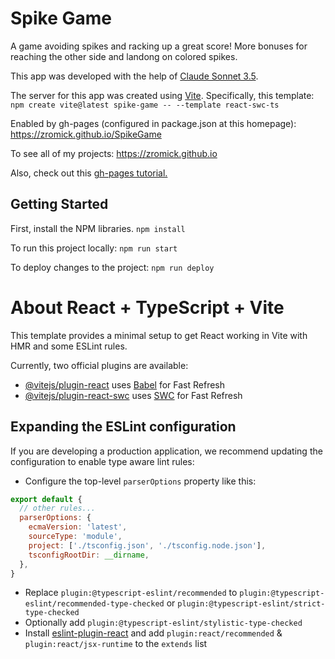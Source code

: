 # Spike Game

A game avoiding spikes and racking up a great score! More bonuses for reaching the other side and landong on colored spikes.

This app was developed with the help of [Claude Sonnet 3.5](https://claude.ai).

The server for this app was created using [Vite](https://vitejs.dev/guide/).
Specifically, this template: `npm create vite@latest spike-game -- --template react-swc-ts`

Enabled by gh-pages (configured in package.json at this homepage): https://zromick.github.io/SpikeGame

To see all of my projects: https://zromick.github.io

Also, check out this [gh-pages tutorial.](https://www.youtube.com/watch?v=Q9n2mLqXFpU&t=2m2s)

## Getting Started
First, install the NPM libraries.
  `npm install`

To run this project locally:
  `npm run start`

To deploy changes to the project:
  `npm run deploy`

# About React + TypeScript + Vite

This template provides a minimal setup to get React working in Vite with HMR and some ESLint rules.

Currently, two official plugins are available:

- [@vitejs/plugin-react](https://github.com/vitejs/vite-plugin-react/blob/main/packages/plugin-react/README.md) uses [Babel](https://babeljs.io/) for Fast Refresh
- [@vitejs/plugin-react-swc](https://github.com/vitejs/vite-plugin-react-swc) uses [SWC](https://swc.rs/) for Fast Refresh

## Expanding the ESLint configuration

If you are developing a production application, we recommend updating the configuration to enable type aware lint rules:

- Configure the top-level `parserOptions` property like this:

```js
export default {
  // other rules...
  parserOptions: {
    ecmaVersion: 'latest',
    sourceType: 'module',
    project: ['./tsconfig.json', './tsconfig.node.json'],
    tsconfigRootDir: __dirname,
  },
}
```

- Replace `plugin:@typescript-eslint/recommended` to `plugin:@typescript-eslint/recommended-type-checked` or `plugin:@typescript-eslint/strict-type-checked`
- Optionally add `plugin:@typescript-eslint/stylistic-type-checked`
- Install [eslint-plugin-react](https://github.com/jsx-eslint/eslint-plugin-react) and add `plugin:react/recommended` & `plugin:react/jsx-runtime` to the `extends` list
